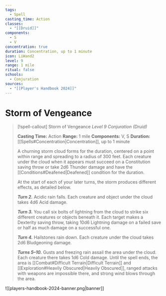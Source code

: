 ```yaml
---
tags:
  - Spell
casting_time: Action
classes:
  - "[[Druid]]"
components:
  - S
  - V
concentration: true
duration: Concentration, up to 1 minute
icon: LiWand2
level: 9
range: 1 mile
ritual: false
schools:
  - Conjuration
sources:
  - "[[Player's Handbook 2024]]"
---
```


# Storm of Vengeance

>[!spell-callout] Storm of Vengeance
>_Level 9 Conjuration (Druid)_
>
>**Casting Time:** Action
>**Range:** 1 mile
>**Components:** V, S
>**Duration:** [[Spells#Concentration\|Concentration]], up to 1 minute
>
>A churning storm cloud forms for the duration, centered on a point within range and spreading to a radius of 300 feet. Each creature under the cloud when it appears must succeed on a Constitution saving throw or take 2d6 Thunder damage and have the [[Conditions#Deafened\|Deafened]] condition for the duration.
>
>At the start of each of your later turns, the storm produces different effects, as detailed below.
>
>**_Turn 2._** Acidic rain falls. Each creature and object under the cloud takes 4d6 Acid damage.
>
>**_Turn 3._** You call six bolts of lightning from the cloud to strike six different creatures or objects beneath it. Each target makes a Dexterity saving throw, taking 10d6 Lightning damage on a failed save or half as much damage on a successful one.
>
>**_Turn 4._** Hailstones rain down. Each creature under the cloud takes 2d6 Bludgeoning damage.
>
>**_Turns 5–10._** Gusts and freezing rain assail the area under the cloud. Each creature there takes 1d6 Cold damage. Until the spell ends, the area is [[Combat#Difficult Terrain\|Difficult Terrain]] and [[Exploration#Heavily Obscured\|Heavily Obscured]], ranged attacks with weapons are impossible there, and strong wind blows through the area.


![[players-handbook-2024-banner.png|banner]]
